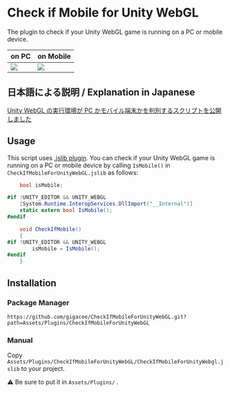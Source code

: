 # Check if Mobile for Unity WebGL

The plugin to check if your Unity WebGL game is running on a PC or mobile device.

| on PC                                                                                                           | on Mobile                                                                                                       |
| --------------------------------------------------------------------------------------------------------------- | --------------------------------------------------------------------------------------------------------------- |
| <img src="https://user-images.githubusercontent.com/5264444/95644234-3aceeb00-0af0-11eb-8b93-754c0b3f1062.png"> | <img src="https://user-images.githubusercontent.com/5264444/95644297-a9ac4400-0af0-11eb-9c9d-7440e783666d.png"> |

## 日本語による説明 / Explanation in Japanese

[Unity WebGL の実行環境が PC かモバイル端末かを判別するスクリプトを公開しました](https://blog.gigacreation.jp/entry/2020/10/10/124015)

## Usage

This script uses [.jslib plugin](https://docs.unity3d.com/Manual/webgl-interactingwithbrowserscripting.html). You can check if your Unity WebGL game is running on a PC or mobile device by calling `IsMobile()` in `CheckIfMobileForUnityWebGL.jslib` as follows:

```cs
    bool isMobile;

#if !UNITY_EDITOR && UNITY_WEBGL
    [System.Runtime.InteropServices.DllImport("__Internal")]
    static extern bool IsMobile();
#endif

    void CheckIfMobile()
    {
#if !UNITY_EDITOR && UNITY_WEBGL
        isMobile = IsMobile();
#endif
    }
```

## Installation

### Package Manager

`https://github.com/gigacee/CheckIfMobileForUnityWebGL.git?path=Assets/Plugins/CheckIfMobileForUnityWebGL`

### Manual

Copy `Assets/Plugins/CheckIfMobileForUnityWebGL/CheckIfMobileForUnityWebgl.jslib` to your project.

:warning: Be sure to put it in `Assets/Plugins/` .
